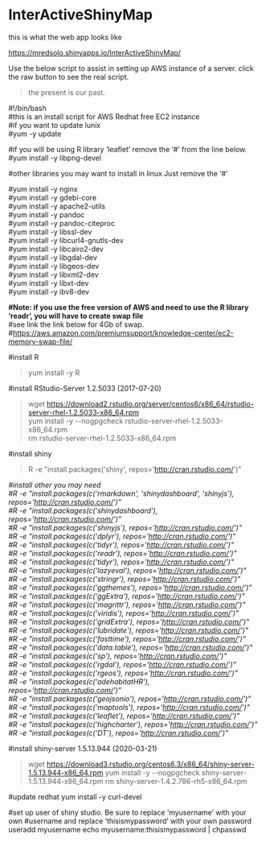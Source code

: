 # InterActiveShinyMap

this is what the web app looks like

https://mredsolo.shinyapps.io/InterActiveShinyMap/



Use the below script to assist in setting up AWS instance of a server.
click the raw button to see the real script.

> the present is our past.


#!/bin/bash  
#this is an install script for AWS Redhat free EC2 instance  
#if you want to update lunix  
#yum -y update

#if you will be using R library ‘leaflet’ remove the ‘#’ from the line below.  
#yum install -y libpng-devel 

#other libraries you may want to install in linux Just remove the ‘#’

#yum install -y nginx  
#yum install -y gdebi-core  
#yum install -y apache2-utils  
#yum install -y pandoc  
#yum install -y pandoc-citeproc  
#yum install -y libssl-dev  
#yum install -y libcurl4-gnutls-dev  
#yum install -y libcairo2-dev  
#yum install -y libgdal-dev  
#yum install -y libgeos-dev  
#yum install -y libxml2-dev  
#yum install -y libxt-dev  
#yum install -y ibv8-dev  

**#Note: if you use the free version of AWS and need to use the R library ‘readr’, you will have to create swap file**  
#see link the link below for 4Gb of swap.  
#https://aws.amazon.com/premiumsupport/knowledge-center/ec2-memory-swap-file/

#install R
> yum install -y R

#install RStudio-Server 1.2.5033 (2017-07-20)
> wget https://download2.rstudio.org/server/centos6/x86_64/rstudio-server-rhel-1.2.5033-x86_64.rpm  
> yum install -y --nogpgcheck rstudio-server-rhel-1.2.5033-x86_64.rpm  
> rm rstudio-server-rhel-1.2.5033-x86_64.rpm  

#install shiny 
> R -e "install.packages('shiny', repos='http://cran.rstudio.com/')"  

_#install other you may need_  
_#R -e \"install.packages(c('rmarkdown', 'shinydashboard', 'shinyjs'), repos='http://cran.rstudio.com/')"_  
_#R -e \"install.packages(c('shinydashboard'), repos='http://cran.rstudio.com/')"_  
_#R -e "install.packages(c('shinyjs'), repos='http://cran.rstudio.com/')"_  
_#R -e "install.packages(c('dplyr'), repos='http://cran.rstudio.com/')"_  
_#R -e "install.packages(c('tidyr'), repos='http://cran.rstudio.com/')"_  
_#R -e "install.packages(c('readr'), repos='http://cran.rstudio.com/')"_  
_#R -e "install.packages(c('tidyr'), repos='http://cran.rstudio.com/')"_  
_#R -e "install.packages(c('lazyeval'), repos='http://cran.rstudio.com/')"_  
_#R -e "install.packages(c('stringr'), repos='http://cran.rstudio.com/')"_  
_#R -e "install.packages(c('ggthemes'), repos='http://cran.rstudio.com/')"_  
_#R -e "install.packages(c('ggExtra'), repos='http://cran.rstudio.com/')"_  
_#R -e "install.packages(c('magrittr'), repos='http://cran.rstudio.com/')"_  
_#R -e "install.packages(c('viridis'), repos='http://cran.rstudio.com/')"_  
_#R -e "install.packages(c('gridExtra'), repos='http://cran.rstudio.com/')"_  
_#R -e "install.packages(c('lubridate'), repos='http://cran.rstudio.com/')"_  
_#R -e "install.packages(c('fasttime'), repos='http://cran.rstudio.com/')"_  
_#R -e "install.packages(c('data.table'), repos='http://cran.rstudio.com/')"_  
_#R -e "install.packages(c('sp'), repos='http://cran.rstudio.com/')"_  
_#R -e "install.packages(c('rgdal'), repos='http://cran.rstudio.com/')"_  
_#R -e "install.packages(c('rgeos'), repos='http://cran.rstudio.com/')"_  
_#R -e "install.packages(c('adehabitatHR'), repos='http://cran.rstudio.com/')"_  
_#R -e "install.packages(c('geojsonio'), repos='http://cran.rstudio.com/')"_  
_#R -e "install.packages(c('maptools'), repos='http://cran.rstudio.com/')"_  
_#R -e "install.packages(c('leaflet'), repos='http://cran.rstudio.com/')"_  
_#R -e "install.packages(c('highcharter'), repos='http://cran.rstudio.com/')"_  
_#R -e "install.packages(c('DT'), repos='http://cran.rstudio.com/')"_  


  


#install shiny-server 1.5.13.944 (2020-03-21)
> wget https://download3.rstudio.org/centos6.3/x86_64/shiny-server-1.5.13.944-x86_64.rpm
> yum install -y --nogpgcheck shiny-server-1.5.13.944-x86_64.rpm
> rm shiny-server-1.4.2.786-rh5-x86_64.rpm

#update redhat
yum install -y curl-devel

#set up user of shiny studio. Be sure to replace ‘myusername’ with your own 
#username and replace ‘thisismypassword’ with your own password
useradd myusername 
echo myusername:thisismypassword | chpasswd
